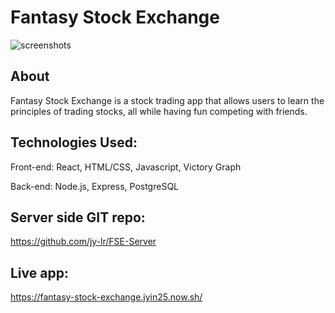 # Fantasy Stock Exchange

![screenshots](/src/Images/mockup.PNG)

## About
Fantasy Stock Exchange is a stock trading app that allows users to learn the principles of trading stocks, all while having fun competing with friends.  

## Technologies Used:
Front-end: React, HTML/CSS, Javascript, Victory Graph

Back-end: Node.js, Express, PostgreSQL

## Server side GIT repo:
https://github.com/jy-lr/FSE-Server

## Live app:
https://fantasy-stock-exchange.jyin25.now.sh/
